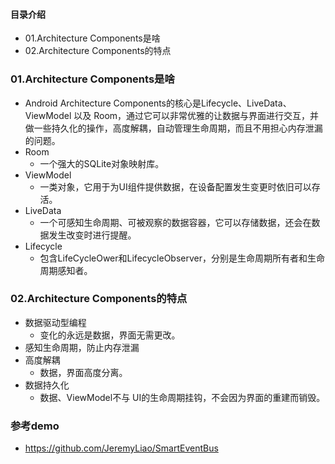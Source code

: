 #### 目录介绍
- 01.Architecture Components是啥
- 02.Architecture Components的特点





### 01.Architecture Components是啥
- Android Architecture Components的核心是Lifecycle、LiveData、ViewModel 以及 Room，通过它可以非常优雅的让数据与界面进行交互，并做一些持久化的操作，高度解耦，自动管理生命周期，而且不用担心内存泄漏的问题。
- Room 
    - 一个强大的SQLite对象映射库。
- ViewModel
    - 一类对象，它用于为UI组件提供数据，在设备配置发生变更时依旧可以存活。
- LiveData 
    - 一个可感知生命周期、可被观察的数据容器，它可以存储数据，还会在数据发生改变时进行提醒。
- Lifecycle
    - 包含LifeCycleOwer和LifecycleObserver，分别是生命周期所有者和生命周期感知者。


### 02.Architecture Components的特点
- 数据驱动型编程
    - 变化的永远是数据，界面无需更改。
- 感知生命周期，防止内存泄漏
- 高度解耦
    - 数据，界面高度分离。
- 数据持久化
    - 数据、ViewModel不与 UI的生命周期挂钩，不会因为界面的重建而销毁。



### 参考demo
- https://github.com/JeremyLiao/SmartEventBus










